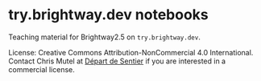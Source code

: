 # try.brightway.dev notebooks

Teaching material for Brightway2.5 on `try.brightway.dev`.

License: Creative Commons Attribution-NonCommercial 4.0 International. Contact Chris Mutel at [Départ de Sentier](https://www.d-d-s.ch/) if you are interested in a commercial license.
